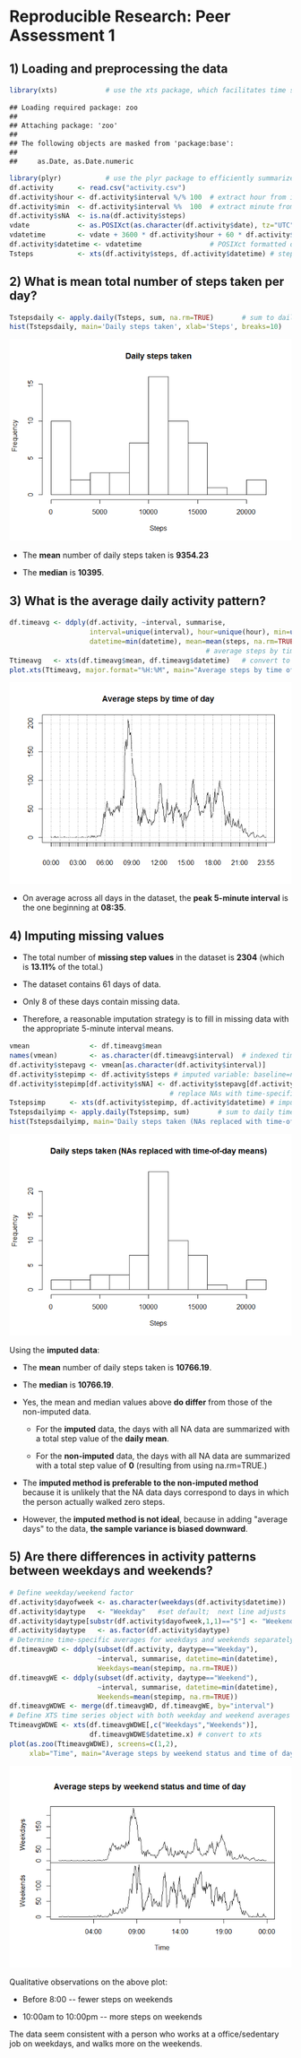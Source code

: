 # Reproducible Research: Peer Assessment 1


## 1) Loading and preprocessing the data


```r
library(xts)            # use the xts package, which facilitates time series
```

```
## Loading required package: zoo
## 
## Attaching package: 'zoo'
## 
## The following objects are masked from 'package:base':
## 
##     as.Date, as.Date.numeric
```

```r
library(plyr)           # use the plyr package to efficiently summarize by group 
df.activity      <- read.csv("activity.csv")
df.activity$hour <- df.activity$interval %/% 100  # extract hour from interval 
df.activity$min  <- df.activity$interval %%  100  # extract minute from interval
df.activity$sNA  <- is.na(df.activity$steps)      
vdate            <- as.POSIXct(as.character(df.activity$date), tz="UTC")   
vdatetime        <- vdate + 3600 * df.activity$hour + 60 * df.activity$min 
df.activity$datetime <- vdatetime                 # POSIXct formatted date/time
Tsteps           <- xts(df.activity$steps, df.activity$datetime) # steps time series
```

## 2) What is mean total number of steps taken per day?

```r
Tstepsdaily <- apply.daily(Tsteps, sum, na.rm=TRUE)       # sum to daily time series, ignoring NA (per instructions)
hist(Tstepsdaily, main='Daily steps taken', xlab='Steps', breaks=10)
```

![](PA1_template_files/figure-html/part2-1.png) 

* The **mean** number of daily steps taken is **9354.23**

* The **median** is **10395**.

## 3) What is the average daily activity pattern?


```r
df.timeavg <- ddply(df.activity, ~interval, summarise, 
                    interval=unique(interval), hour=unique(hour), min=unique(min),
                    datetime=min(datetime), mean=mean(steps, na.rm=TRUE))
                                                 # average steps by time of day
Ttimeavg   <- xts(df.timeavg$mean, df.timeavg$datetime)   # convert to xts object
plot.xts(Ttimeavg, major.format="%H:%M", main="Average steps by time of day")
```

![](PA1_template_files/figure-html/part3-1.png) 

* On average across all days in the dataset, the **peak 5-minute interval** is the one
beginning at **08:35**.

## 4) Imputing missing values

* The total number of **missing step values** in the dataset is 
**2304** (which is
**13.11%** of the total.)

* The dataset contains 61 days of data.  

* Only
8
of these days contain missing data.  

* Therefore, a reasonable imputation strategy is to fill
in missing data with the appropriate 5-minute interval means.


```r
vmean               <- df.timeavg$mean 
names(vmean)        <- as.character(df.timeavg$interval)  # indexed time averages
df.activity$stepavg <- vmean[as.character(df.activity$interval)]
df.activity$stepimp <- df.activity$steps # imputed variable: baseline=non-imputed
df.activity$stepimp[df.activity$sNA] <- df.activity$stepavg[df.activity$sNA]
                                        # replace NAs with time-specific averages
Tstepsimp      <- xts(df.activity$stepimp, df.activity$datetime) # imputed series
Tstepsdailyimp <- apply.daily(Tstepsimp, sum)       # sum to daily time series
hist(Tstepsdailyimp, main='Daily steps taken (NAs replaced with time-of-day means)', xlab='Steps', breaks=10)
```

![](PA1_template_files/figure-html/part4-1.png) 

Using the **imputed data**:

* The **mean** number of daily steps taken is **10766.19**.

* The **median** is **10766.19**.

* Yes, the mean and median values above **do differ** 
from those of the non-imputed data.

    + For the **imputed** data, the days with all NA data are summarized with a total step value of the **daily mean**.

    + For the **non-imputed** data, the days with all NA data are summarized with a total step value of **0** (resulting from using na.rm=TRUE.)

* The **imputed method is preferable to the non-imputed method** because it is unlikely that the NA data days correspond to days in which the person actually walked zero steps.

* However, the **imputed method is not ideal**, because in adding "average days" to the data, **the sample variance is biased downward**.  


## 5) Are there differences in activity patterns between weekdays and weekends?

```r
# Define weekday/weekend factor
df.activity$dayofweek <- as.character(weekdays(df.activity$datetime))
df.activity$daytype   <- "Weekday"   #set default;  next line adjusts
df.activity$daytype[substr(df.activity$dayofweek,1,1)=="S"] <- "Weekend" 
df.activity$daytype   <- as.factor(df.activity$daytype)
# Determine time-specific averages for weekdays and weekends separately
df.timeavgWD <- ddply(subset(df.activity, daytype=="Weekday"), 
                      ~interval, summarise, datetime=min(datetime), 
                      Weekdays=mean(stepimp, na.rm=TRUE))
df.timeavgWE <- ddply(subset(df.activity, daytype=="Weekend"), 
                      ~interval, summarise, datetime=min(datetime), 
                      Weekends=mean(stepimp, na.rm=TRUE))
df.timeavgWDWE <- merge(df.timeavgWD, df.timeavgWE, by="interval")
# Define XTS time series object with both weekday and weekend averages
TtimeavgWDWE <- xts(df.timeavgWDWE[,c("Weekdays","Weekends")],
                    df.timeavgWDWE$datetime.x) # convert to xts
plot(as.zoo(TtimeavgWDWE), screens=c(1,2),
     xlab="Time", main="Average steps by weekend status and time of day")
```

![](PA1_template_files/figure-html/part5-1.png) 

Qualitative observations on the above plot:

* Before 8:00 -- fewer steps on weekends

* 10:00am to 10:00pm -- more steps on weekends

The data seem consistent with a person who works at a office/sedentary job 
on weekdays, and walks more on the weekends.
